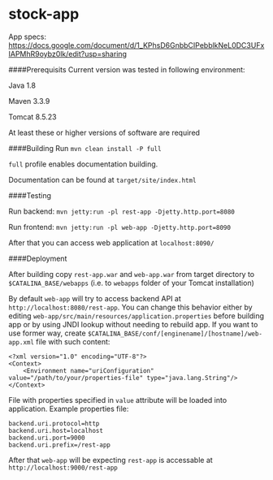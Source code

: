 # stock-app
App specs: https://docs.google.com/document/d/1_KPhsD6GnbbCIPebblkNeL0DC3UFxIAPMhR9oybz0lk/edit?usp=sharing

####Prerequisits
Current version was tested in following environment:

Java 1.8

Maven 3.3.9

Tomcat 8.5.23

At least these or higher versions of software are required

####Building
 Run `mvn clean install -P full`

 `full` profile enables documentation building.
 
Documentation can be found at `target/site/index.html`
 
####Testing 
 
Run backend: `mvn jetty:run -pl rest-app -Djetty.http.port=8080`

Run frontend: `mvn jetty:run -pl web-app -Djetty.http.port=8090`

After that you can access web application at `localhost:8090/`

####Deployment

After building copy `rest-app.war` and `web-app.war` from target directory
to `$CATALINA_BASE/webapps` (i.e. to `webapps` folder of your Tomcat installation)

By default `web-app` will try to access backend API at `http://localhost:8080/rest-app`.
You can change this behavior either by editing 
`web-app/src/main/resources/application.properties`
before building app or by using JNDI lookup without needing to rebuild app.
If you want to use former way, create `$CATALINA_BASE/conf/[enginename]/[hostname]/web-app.xml` file
with such content:
```
<?xml version="1.0" encoding="UTF-8"?>
<Context>
    <Environment name="uriConfiguration" value="/path/to/your/properties-file" type="java.lang.String"/>
</Context>
```
File with properties specified in `value` attribute will be loaded into application.
Example properties file:
```
backend.uri.protocol=http
backend.uri.host=localhost
backend.uri.port=9000
backend.uri.prefix=/rest-app
``` 
After that `web-app` will be expecting `rest-app` is accessable at `http://localhost:9000/rest-app`
